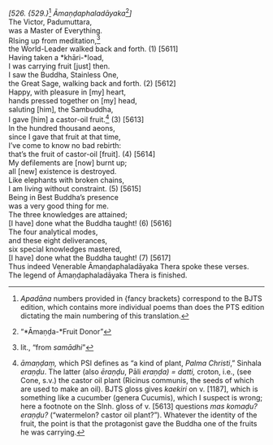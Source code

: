 *\[526. {529.}*[^1] *Āmaṇḍaphaladāyaka*[^2]*\]*  
The Victor, Padumuttara,  
was a Master of Everything.  
RIsing up from meditation,[^3]  
the World-Leader walked back and forth. (1) \[5611\]  
Having taken a *khāri-*load,  
I was carrying fruit \[just\] then.  
I saw the Buddha, Stainless One,  
the Great Sage, walking back and forth. (2) \[5612\]  
Happy, with pleasure in \[my\] heart,  
hands pressed together on \[my\] head,  
saluting \[him\], the Sambuddha,  
I gave \[him\] a castor-oil fruit.[^4] (3) \[5613\]  
In the hundred thousand aeons,  
since I gave that fruit at that time,  
I’ve come to know no bad rebirth:  
that’s the fruit of castor-oil \[fruit\]. (4) \[5614\]  
My defilements are \[now\] burnt up;  
all \[new\] existence is destroyed.  
Like elephants with broken chains,  
I am living without constraint. (5) \[5615\]  
Being in Best Buddha’s presence  
was a very good thing for me.  
The three knowledges are attained;  
\[I have\] done what the Buddha taught! (6) \[5616\]  
The four analytical modes,  
and these eight deliverances,  
six special knowledges mastered,  
\[I have\] done what the Buddha taught! (7) \[5617\]  
Thus indeed Venerable Āmaṇḍaphaladāyaka Thera spoke these verses.  
The legend of Āmaṇḍaphaladāyaka Thera is finished.  
[^1]: *Apadāna* numbers provided in {fancy brackets} correspond to the
    BJTS edition, which contains more individual poems than does the PTS
    edition dictating the main numbering of this translation.  
[^2]: “*Āmaṇḍa-*Fruit Donor”  
[^3]: lit., “from *samādhi*”  
[^4]: *āmaṇḍaṃ,* which PSI defines as “a kind of plant, *Palma
    Christi*,” Sinhala *eraṇḍu*. The latter (also *ēraṇḍu*, Pāli
    *eraṇḍa) = datti,* croton, i.e., (see Cone, s.v.) the castor oil
    plant (Ricinus communis, the seeds of which are used to make an
    oil). BJTS gloss gives *kaekiri* on v. \[1187\], which is something
    like a cucumber (genera Cucumis), which I suspect is wrong; here a
    footnote on the SInh. gloss of v. \[5613\] questions *mas komaḍu?
    eraṇḍu?* (“watermelon? castor oil plant?”). Whatever the identity of
    the fruit, the point is that the protagonist gave the Buddha one of
    the fruits he was carrying.
